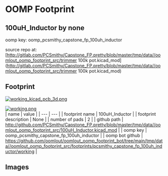 # OOMP Footprint  
## 100uH_Inductor  by none  
  
oomp key: oomp_pcsmithy_capstone_fp_100uh_inductor  
  
source repo at: [http://gitlab.com/PCSmithy/Capstone_FP.pretty/blob/master/tmp/data//oomlout_oomp_footprint_src/trimmer 100k pot.kicad_mod](http://gitlab.com/PCSmithy/Capstone_FP.pretty/blob/master/tmp/data//oomlout_oomp_footprint_src/trimmer 100k pot.kicad_mod)  
## Footprint  
  
[![working_kicad_pcb_3d.png](working_kicad_pcb_3d_600.png)](working_kicad_pcb_3d.png)  
  
[![working.png](working_600.png)](working.png)  
| name | value | 
| --- | --- | 
| footprint name | 100uH_Inductor | 
| footprint description | None | 
| number of pads | 2 | 
| github path | http://github.com/PCSmithy/Capstone_FP.pretty/blob/master/tmp/data//oomlout_oomp_footprint_src/100uH_Inductor.kicad_mod | 
| oomp key | oomp_pcsmithy_capstone_fp_100uh_inductor | 
| oomp bot github | https://github.com/oomlout/oomlout_oomp_footprint_bot/tree/main/tmp/data//oomlout_oomp_footprint_src/footprints/pcsmithy_capstone_fp_100uh_inductor/working | 
## Images  
